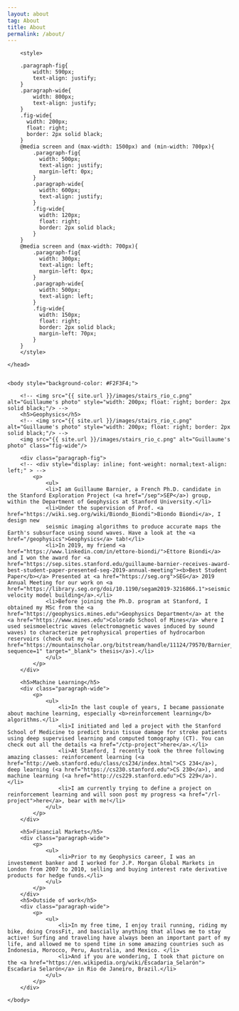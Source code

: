 ```yaml
---
layout: about
tag: About
title: About
permalink: /about/
---
```


<html>
    <head>
        <!-- <title>Guillaume</title> -->
        <link type="text/css" rel="stylesheet" href="/css/about_style.css"/>

        <style>

        .paragraph-fig{
            width: 590px;
            text-align: justify;
        }
        .paragraph-wide{
            width: 800px;
            text-align: justify;
        }        
        .fig-wide{
          width: 200px;
          float: right;
          border: 2px solid black;
        }         
        @media screen and (max-width: 1500px) and (min-width: 700px){
            .paragraph-fig{
              width: 500px;
              text-align: justify;
              margin-left: 0px;
            }
            .paragraph-wide{
              width: 600px;
              text-align: justify;
            }  
            .fig-wide{
              width: 120px;
              float: right;
              border: 2px solid black;
            }
        }    
        @media screen and (max-width: 700px){
            .paragraph-fig{
              width: 300px;
              text-align: left;
              margin-left: 0px;
            }
            .paragraph-wide{
              width: 500px;
              text-align: left;
            }  
            .fig-wide{
              width: 150px;
              float: right;
              border: 2px solid black;
              margin-left: 70px;
            }                                        
        }
        </style>

    </head>


    <body style="background-color: #F2F3F4;">

        <!-- <img src="{{ site.url }}/images/stairs_rio_c.png" alt="Guillaume's photo" style="width: 200px; float: right; border: 2px solid black;"/> -->
        <h5>Geophysics</h5>
        <!-- <img src="{{ site.url }}/images/stairs_rio_c.png" alt="Guillaume's photo" style="width: 200px; float: right; border: 2px solid black;"/> -->
        <img src="{{ site.url }}/images/stairs_rio_c.png" alt="Guillaume's photo" class="fig-wide"/>

        <div class="paragraph-fig">
        <!-- <div style="display: inline; font-weight: normal;text-align: left;" > -->
            <p>
                <ul>
                <li>I am Guillaume Barnier, a French Ph.D. candidate in the Stanford Exploration Project (<a href="/sep">SEP</a>) group, within the Department of Geophysics at Stanford University.</li>
                <li>Under the supervision of Prof. <a href="https://wiki.seg.org/wiki/Biondo_Biondi">Biondo Biondi</a>, I design new
                seismic imaging algorithms to produce accurate maps the Earth's subsurface using sound waves. Have a look at the <a href="/geophysics">Geophysics</a> tab!</li>
                <li>In 2019, my friend <a href="https://www.linkedin.com/in/ettore-biondi/">Ettore Biondi</a> and I won the award for <a href="https://sep.sites.stanford.edu/guillaume-barnier-receives-award-best-student-paper-presented-seg-2019-annual-meeting"><b>Best Student Paper</b></a> Presented at <a href="https://seg.org">SEG</a> 2019 Annual Meeting for our work on <a href="https://library.seg.org/doi/10.1190/segam2019-3216866.1">seismic velocity model building</a>.</li>
                <li>Before joining the Ph.D. program at Stanford, I obtained my MSc from the <a href="https://geophysics.mines.edu">Geophysics Department</a> at the <a href="https://www.mines.edu">Colorado School of Mines</a> where I used seismoelectric waves (electromagnetic waves induced by sound waves) to characterize petrophysical properties of hydrocarbon reservoirs (check out my <a href="https://mountainscholar.org/bitstream/handle/11124/79570/Barnier_mines_0052N_10305.pdf?sequence=1" target="_blank"> thesis</a>).</li>
                </ul>
            </p>
        </div>

        <h5>Machine Learning</h5>
        <div class="paragraph-wide">
            <p>
                <ul>
                    <li>In the last couple of years, I became passionate about machine learning, especially <b>reinforcement learning</b> algorithms.</li>
                    <li>I initiated and led a project with the Stanford School of Medicine to predict brain tissue damage for stroke patients using deep supervised learning and computed tomography (CT). You can check out all the details <a href="/ctp-project">here</a>.</li>
                    <li>At Stanford, I recently took the three following amazing classes: reinforcement learning (<a href="http://web.stanford.edu/class/cs234/index.html">CS 234</a>), deep learning (<a href="https://cs230.stanford.edu">CS 230</a>), and machine learning (<a href="http://cs229.stanford.edu">CS 229</a>).</li>
                    <li>I am currently trying to define a project on reinforcement learning and will soon post my progress <a href="/rl-project">here</a>, bear with me!</li>
                </ul>
            </p>
        </div>

        <h5>Financial Markets</h5>
        <div class="paragraph-wide">
            <p>
                <ul>
                    <li>Prior to my Geophysics career, I was an investement banker and I worked for J.P. Morgan Global Markets in London from 2007 to 2010, selling and buying interest rate derivative products for hedge funds.</li>
                </ul>
            </p>
        </div>
        <h5>Outside of work</h5>
        <div class="paragraph-wide">
            <p>
                <ul>
                    <li>In my free time, I enjoy trail running, riding my bike, doing CrossFit, and bascially anything that allows me to stay active! Surfing and traveling have always been an important part of my life, and allowed me to spend time in some amazing countries such as Indonesia, Morocco, Peru, Australia, and Mexico. </li>
                    <li>And if you are wondering, I took that picture on the <a href="https://en.wikipedia.org/wiki/Escadaria_Selarón"> Escadaria Selarón</a> in Rio de Janeiro, Brazil.</li>
                </ul>
            </p>
        </div>

    </body>
</html>
